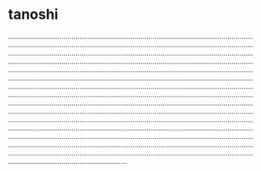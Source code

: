 # tanoshi
................................................................................................................................................................................................................................................................................................................................................................................................................................................................................................................................................................................................................................................................................................................................................................................................................................................................................................................................................................................................................................................................................................................................................................................................................................................................................................................................................................................................................................................................................................................................................................................................................................................................................................................................................................................................................................................................................................................................................................................................